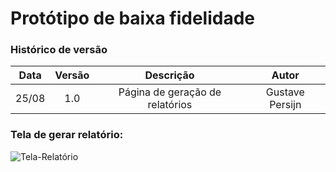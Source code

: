 # Protótipo de baixa fidelidade

### Histórico de versão
| Data| Versão| Descrição  | Autor  |
| :---: | :---: | :---: | :---: |
| 25/08 | 1.0 | Página de geração de relatórios | Gustave Persijn |

### Tela de gerar relatório:
![Tela-Relatório](https://imgur.com/bed2AU9.png)
